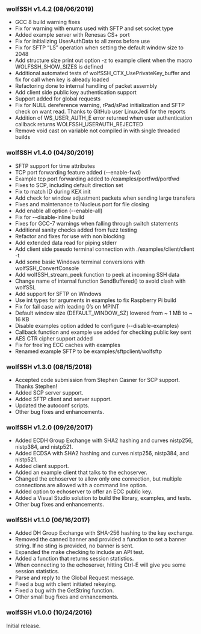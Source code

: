 ### wolfSSH v1.4.2 (08/06/2019)

- GCC 8 build warning fixes
- Fix for warning with enums used with SFTP and set socket type
- Added example server with Renesas CS+ port
- Fix for initializing UserAuthData to all zeros before use
- Fix for SFTP “LS” operation when setting the default window size to 2048
- Add structure size print out option -z to example client when the macro WOLFSSH_SHOW_SIZES is defined
- Additional automated tests of wolfSSH_CTX_UsePrivateKey_buffer and fix for call when key is already loaded
- Refactoring done to internal handling of packet assembly
- Add client side public key authentication support
- Support added for global requests
- Fix for NULL dereference warning, rPad/sPad initialization and SFTP check on want read. Thanks to GitHub user LinuxJedi for the reports
- Addition of WS_USER_AUTH_E error returned when user authentication callback returns WOLFSSH_USERAUTH_REJECTED
- Remove void cast on variable not compiled in with single threaded builds


### wolfSSH v1.4.0 (04/30/2019)

- SFTP support for time attributes
- TCP port forwarding feature added (--enable-fwd)
- Example tcp port forwarding added to /examples/portfwd/portfwd
- Fixes to SCP, including default direction set
- Fix to match ID during KEX init
- Add check for window adjustment packets when sending large transfers
- Fixes and maintenance to Nucleus port for file closing
- Add enable all option (--enable-all)
- Fix for --disable-inline build
- Fixes for GCC-7 warnings when falling through switch statements
- Additional sanity checks added from fuzz testing
- Refactor and fixes for use with non blocking
- Add extended data read for piping stderr
- Add client side pseudo terminal connection with ./examples/client/client -t
- Add some basic Windows terminal conversions with wolfSSH_ConvertConsole
- Add wolfSSH_stream_peek function to peek at incoming SSH data
- Change name of internal function SendBuffered() to avoid clash with wolfSSL
- Add support for SFTP on Windows
- Use int types for arguments in examples to fix Raspberry Pi build
- Fix for fail case with leading 0’s on MPINT
- Default window size (DEFAULT_WINDOW_SZ) lowered from ~ 1 MB to ~ 16 KB
- Disable examples option added to configure (--disable-examples)
- Callback function and example use added for checking public key sent
- AES CTR cipher support added
- Fix for free’ing ECC caches with examples
- Renamed example SFTP to be examples/sftpclient/wolfsftp


### wolfSSH v1.3.0 (08/15/2018)

- Accepted code submission from Stephen Casner for SCP support. Thanks Stephen!
- Added SCP server support.
- Added SFTP client and server support.
- Updated the autoconf scripts.
- Other bug fixes and enhancements.

### wolfSSH v1.2.0 (09/26/2017)

- Added ECDH Group Exchange with SHA2 hashing and curves nistp256,
  nistp384, and nistp521.
- Added ECDSA with SHA2 hashing and curves nistp256, nistp384, and nistp521.
- Added client support.
- Added an example client that talks to the echoserver.
- Changed the echoserver to allow only one connection, but multiple
  connections are allowed with a command line option.
- Added option to echoserver to offer an ECC public key.
- Added a Visual Studio solution to build the library, examples, and tests.
- Other bug fixes and enhancements.

### wolfSSH v1.1.0 (06/16/2017)

- Added DH Group Exchange with SHA-256 hashing to the key exchange.
- Removed the canned banner and provided a function to set a banner string.
  If no sting is provided, no banner is sent.
- Expanded the make checking to include an API test.
- Added a function that returns session statistics.
- When connecting to the echoserver, hitting Ctrl-E will give you some
  session statistics.
- Parse and reply to the Global Request message.
- Fixed a bug with client initiated rekeying.
- Fixed a bug with the GetString function.
- Other small bug fixes and enhancements.

### wolfSSH v1.0.0 (10/24/2016)

Initial release.
